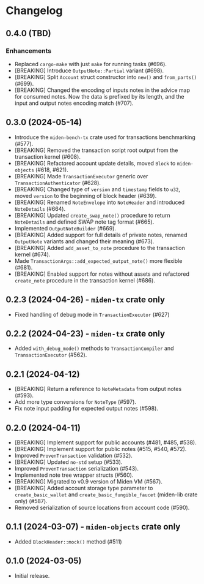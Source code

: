 # Changelog

## 0.4.0 (TBD)

### Enhancements

* Replaced `cargo-make` with just `make` for running tasks (#696).
* [BREAKING] Introduce `OutputNote::Partial` variant (#698).
* [BREAKING] Split `Account` struct constructor into `new()` and `from_parts()` (#699).
* [BREAKING] Changed the encoding of inputs notes in the advice map for consumed notes. Now the data
  is prefixed by its length, and the input and output notes encoding match (#707).

## 0.3.0 (2024-05-14)

* Introduce the `miden-bench-tx` crate used for transactions benchmarking (#577).
* [BREAKING] Removed the transaction script root output from the transaction kernel (#608).
* [BREAKING] Refactored account update details, moved `Block` to `miden-objects` (#618, #621).
* [BREAKING] Made `TransactionExecutor` generic over `TransactionAuthenticator` (#628).
* [BREAKING] Changed type of `version` and `timestamp` fields to `u32`, moved `version` to the beginning of block header (#639).
* [BREAKING] Renamed `NoteEnvelope` into `NoteHeader` and introduced `NoteDetails` (#664).
* [BREAKING] Updated `create_swap_note()` procedure to return `NoteDetails` and defined SWAP note tag format (#665).
* Implemented `OutputNoteBuilder` (#669).
* [BREAKING] Added support for full details of private notes, renamed `OutputNote` variants and changed their meaning (#673).
* [BREAKING] Added `add_asset_to_note` procedure to the transaction kernel (#674).
* Made `TransactionArgs::add_expected_output_note()` more flexible (#681).
* [BREAKING] Enabled support for notes without assets and refactored `create_note` procedure in the transaction kernel (#686).

## 0.2.3 (2024-04-26) - `miden-tx` crate only

* Fixed handling of debug mode in `TransactionExecutor` (#627)

## 0.2.2 (2024-04-23) - `miden-tx` crate only

* Added `with_debug_mode()` methods to `TransactionCompiler` and `TransactionExecutor` (#562).

## 0.2.1 (2024-04-12)

* [BREAKING] Return a reference to `NoteMetadata` from output notes (#593).
* Add more type conversions for `NoteType` (#597).
* Fix note input padding for expected output notes (#598).

## 0.2.0 (2024-04-11)

* [BREAKING] Implement support for public accounts (#481, #485, #538).
* [BREAKING] Implement support for public notes (#515, #540, #572).
* Improved `ProvenTransaction` validation (#532).
* [BREAKING] Updated `no-std` setup (#533).
* Improved `ProvenTransaction` serialization (#543).
* Implemented note tree wrapper structs (#560).
* [BREAKING] Migrated to v0.9 version of Miden VM (#567).
* [BREAKING] Added account storage type parameter to `create_basic_wallet` and `create_basic_fungible_faucet` (miden-lib
  crate only) (#587).
* Removed serialization of source locations from account code (#590).

## 0.1.1 (2024-03-07) - `miden-objects` crate only

* Added `BlockHeader::mock()` method (#511)

## 0.1.0 (2024-03-05)

* Initial release.

